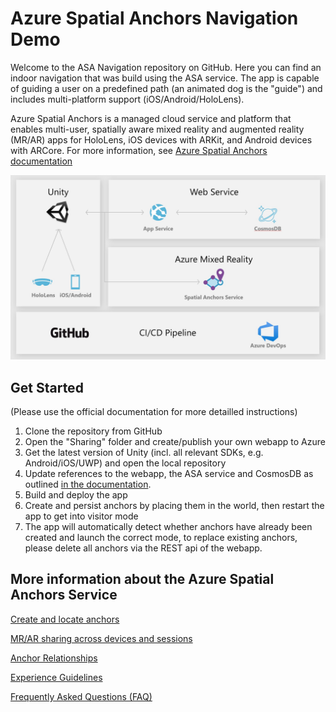 # Azure Spatial Anchors Navigation Demo

Welcome to the ASA Navigation repository on GitHub. Here you can find an indoor navigation that was build using the ASA service. The app is capable of guiding a user on a predefined path (an animated dog is the "guide") and includes multi-platform support (iOS/Android/HoloLens).

Azure Spatial Anchors is a managed cloud service and platform that enables multi-user, spatially aware mixed reality and augmented reality (MR/AR) apps for HoloLens, iOS devices with ARKit, and Android devices with ARCore. For more information, see [Azure Spatial Anchors documentation](https://docs.microsoft.com/azure/spatial-anchors/overview "Azure Spatial Anchors Documentation")

![Implementation System Overview](SystemOverview.jpg "Implementation System Overview")
## Get Started
(Please use the official documentation for more detailled instructions)

1. Clone the repository from GitHub
2. Open the "Sharing" folder and create/publish your own webapp to Azure
3. Get the latest version of Unity (incl. all relevant SDKs, e.g. Android/iOS/UWP) and open the local repository
4. Update references to the webapp, the ASA service and CosmosDB as outlined [in the documentation](https://docs.microsoft.com/azure/spatial-anchors/tutorials/tutorial-use-cosmos-db-to-store-anchors "Azure Spatial Anchors Documentation").
5. Build and deploy the app
6. Create and persist anchors by placing them in the world, then restart the app to get into visitor mode
7. The app will automatically detect whether anchors have already been created and launch the correct mode, to replace existing anchors, please delete all anchors via the REST api of the webapp.

## More information about the Azure Spatial Anchors Service 

[Create and locate anchors](https://docs.microsoft.com/azure/spatial-anchors/concepts/create-locate-anchors-unity "Create/locate anchors")

[MR/AR sharing across devices and sessions](https://docs.microsoft.com/azure/spatial-anchors/tutorials/tutorial-use-cosmos-db-to-store-anchors "Sharing across sessions")

[Anchor Relationships](https://docs.microsoft.com/azure/spatial-anchors/concepts/anchor-relationships-way-finding "Anchor Relationships")

[Experience Guidelines](https://docs.microsoft.com/en-us/azure/spatial-anchors/concepts/guidelines-effective-anchor-experiences "Experience Guidelines")

[Frequently Asked Questions (FAQ)](https://docs.microsoft.com/azure/spatial-anchors/spatial-anchor-faq "FAQ")